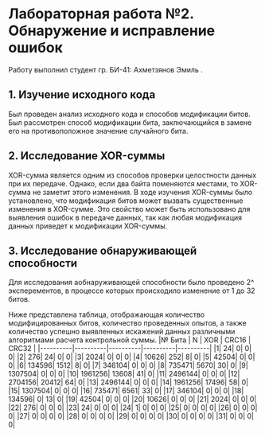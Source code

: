 # Лабораторная работа №2. Обнаружение и исправление ошибок
Работу выполнил студент гр. БИ-41: Ахметзянов Эмиль .
## 1. Изучение исходного кода
Был проведен анализ исходного кода и способов модификации битов. Был рассмотрен способ модификации бита, заключающийся в замене его на противоположное значение случайного бита.
## 2. Исследование XOR-суммы
XOR-сумма является одним из способов проверки целостности данных при их передаче. Однако, если два байта поменяются местами, то XOR-сумма не заметит этого изменения. В ходе изучения XOR-суммы было установлено, что модификация битов может вызвать существенные изменения в XOR-сумме. Это свойство может быть использовано для выявления ошибок в передаче данных, так как любая модификация данных приведет к модификации XOR-суммы.
## 3. Исследование обнаруживающей способности
Для исследования аобнаруживающей способности было проведено 2^ эксперементов, в процессе которых происходило изменение от 1 до 32 битов.

Ниже представлена таблица, отображающая количество модифицированных битов, количество проведенных опытов, а также количество успешно выявленных искажений данных различными алгоритмами расчета контрольной суммы.
|№ Бита | N | XOR | CRC16 | CRC32 |
|----------|----------|----------|----------|----------|
  |1|    24|     0|     0|     0|
  |2|   276|    24|     0|     0|
  |3|  2024|     0|     0|     0|
  |4| 10626|   252|     8|     0|
  |5| 42504|     0|     0|     0|
  |6| 134596|  1512|     8|     0|
  |7| 346104|     0|     0|     0|
  |8| 735471|  5670|    30|     0|
  |9| 1307504|     0|     0|     0|
  |10| 1961256| 13608|    41|     0|
  |11| 2496144|     0|     0|     0|
  |12| 2704156| 20412|    64|     0|
  |13| 2496144|     0|     0|     0|
  |14| 1961256| 17496|    58|     0|
  |15| 1307504|     0|     0|     0|
  |16| 735471|  6561|    33|     0|
  |17| 346104|     0|     0|     0|
  |18| 134596|     0|    13|     0|
  |19| 42504|     0|     0|     0|
  |20| 10626|     0|     0|     0|
   |21|  2024|     0|     0|     0|
   |22|   276|     0|     0|     0|
   |23|    24|     0|     0|     0|
   |24|     1|     0|     0|     0|
   |25|     0|    0|     0|     0|
   |26|     0|     0|     0|    0|
   |27|     0|     0|     0|     0|
   |28|     0|     0|     0|     0|
   |29|     0|     0|     0|     0|
   |30|     0|     0|     0|    0|
   |31|     0|     0|     0|     0|


